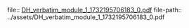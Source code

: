 file:: [DH_verbatim_module_1_1732195706183_0.pdf](../assets/DH_verbatim_module_1_1732195706183_0.pdf)
file-path:: ../assets/DH_verbatim_module_1_1732195706183_0.pdf
